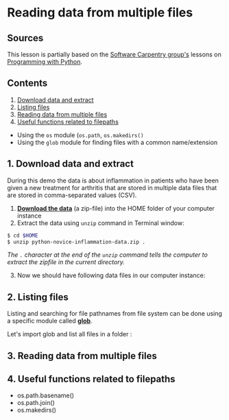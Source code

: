 # Reading data from multiple files

## Sources

This lesson is partially based on the [Software Carpentry group's](http://software-carpentry.org/) lessons on [Programming with Python](http://swcarpentry.github.io/python-novice-inflammation/).

## Contents

 1. [Download data and extract](#1.-Download-data-and-extract)
 2. [Listing files](#2.-Listing-files)
 3. [Reading data from multiple files](#3.Reading-data-from-multiple-files)
 4. [Useful functions related to filepaths](#4.Useful-functions-related-to-filepaths)
 
- Using the `os` module (`os.path`, `os.makedirs()`
- Using the `glob` module for finding files with a common name/extension

## 1. Download data and extract

During this demo the data is about inflammation in patients who have been given a new treatment for arthritis that are stored in multiple data files that 
are stored in comma-separated values (CSV).
 
1. **[Download the data](../Data/python-novice-inflammation-data.zip)** (a zip-file) into the HOME folder of your computer instance
2. Extract the data using `unzip` command in Terminal window:

  ```bash
  $ cd $HOME
  $ unzip python-novice-inflammation-data.zip .
  ```
_The `.` character at the end of the `unzip` command tells the computer to extract the zipfile in the current directory._ 

3. Now we should have following data files in our computer instance:



## 2. Listing files 

Listing and searching for file pathnames from file system can be done using a specific module called **[glob](https://docs.python.org/3/library/glob.html)**.
 
Let's import glob and list all files in a folder :

## 3. Reading data from multiple files

## 4. Useful functions related to filepaths

 - os.path.basename()
 - os.path.join()
 - os.makedirs()

